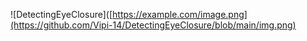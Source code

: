 ![DetectingEyeClosure]([https://example.com/image.png](https://github.com/Vipi-14/DetectingEyeClosure/blob/main/img.png)
